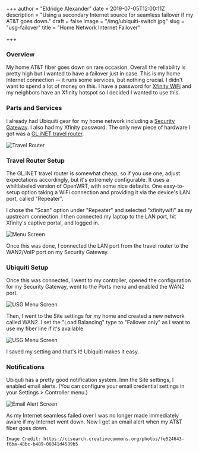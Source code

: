 +++
author = "Eldridge Alexander"
date = 2019-07-05T12:00:11Z
description = "Using a secondary Internet source for seamless failover if my AT&T goes down."
draft = false
image = "/img/ubiquiti-switch.jpg"
slug = "usg-failover"
title = "Home Network Internet Failover"

+++

### Overview

My home AT&T fiber goes down on rare occasion.
Overall the reliability is pretty high but I wanted to have a failover just in case.
This is my home Internet connection -- it runs some services, but nothing crucial.
I didn't want to spend a lot of money on this.
I have a password for [Xfinity WiFi](https://wifi.xfinity.com/) and my neighbors have an Xfinity hotspot so I decided I wanted to use this.

### Parts and Services
I already had Ubiquiti gear for my home network including a
[Security Gateway](https://store.ui.com/products/unifi-security-gateway). I also had my Xfinity password. 
The only new piece of hardware I got was a [GL.iNET travel router](https://www.amazon.com/gp/product/B073TSK26W).

![Travel Router](/img/glinet.png)

### Travel Router Setup
The GL.iNET travel router is somewhat cheap, so if you use one, adjust expectations accordingly, but it's extremely configurable.
It uses a whiltlabeled version of OpenWRT, with some nice defaults. One easy-to-setup option taking a WiFi connection and providing it via the device's LAN port, called "Repeater".

I chose the "Scan" option under "Repeater" and selected "xfinitywifi" as my upstream connection. I then connected my laptop to the LAN port, hit Xfinity's captive portal, and logged in.

![Menu Screen](/img/glinet_ui.jpg)

Once this was done, I connected the LAN port from the travel router to the WAN2/VoIP port on my Security Gateway.

### Ubiquiti Setup

Once this was connected, I went to my controller, opened the configuration for my Security Gateway, went to the Ports menu and enabled the WAN2 port.

![USG Menu Screen](/img/usg1.png)

Then, I went to the Site settings for my home and created a new network called WAN2.
I set the "Load Balancing" type to "Failover only" as I want to use my fiber line if it's available.

![USG Menu Screen](/img/usg2.png)

I saved my setting and that's it! Ubiquiti makes it easy.

### Notifications

Ubiquti has a pretty good notification system. Imn the Site settings, I enabled email alerts. 
(You can configure your email credential settings in your Settings > Controller menu.)

![Email Alert Screen](/img/usg3.png)

As my Internet seamless failed over I was no longer made immediately aware if my Internet went down.
Now I get an email alert when my AT&T fiber goes down.

`Image Credit: https://ccsearch.creativecommons.org/photos/fe524643-f6ba-48bc-b489-06041d4589b5`